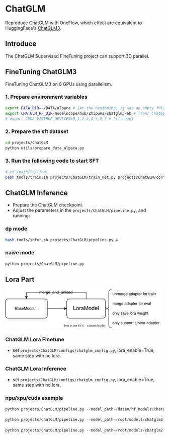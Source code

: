 # ChatGLM
Reproduce ChatGLM with OneFlow, which effect are equivalent to HuggingFace's [ChatGLM3](https://huggingface.co/THUDM/chatglm3-6b).

## Introduce
The ChatGLM Supervised FineTuning project can support 3D parallel.

## FineTuning ChatGLM3
FineTuning ChatGLM3 on 8 GPUs using parallelism.

### 1. Prepare environment variables
```bash
export DATA_DIR=~/DATA/alpaca # [At the beginning, it was an empty folder]
export CHATGLM_HF_DIR=modelscope/hub/ZhipuAI/chatglm3-6b # [Your ChatGLM huggingface path]
# export CUDA_VISIBLE_DEVICES=0,1,2,3,4,5,6,7 # [if need]
```

### 2. Prepare the sft dataset
```bash
cd projects/ChatGLM
python utils/prepare_data_alpaca.py
```

### 3. Run the following code to start SFT
```bash
# cd /path/to/libai
bash tools/train.sh projects/ChatGLM/train_net.py projects/ChatGLM/configs/chatglm_sft.py 8
```

## ChatGLM Inference
- Prepare the ChatGLM checkpoint.
- Adjust the parameters in the `projects/ChatGLM/pipeline.py`, and running:
### dp mode
```bash
bash tools/infer.sh projects/ChatGLM/pipeline.py 4
```
### naive mode
```bash
python projects/ChatGLM/pipeline.py
```

## Lora Part
 ![lora_finetune](./images/lora_finetune.svg) 

### ChatGLM Lora Finetune

- set `projects/ChatGLM/configs/chatglm_config.py`, lora_enable=True, same step with no lora.

### ChatGLM Lora Inference
- set `projects/ChatGLM/configs/chatglm_config.py`, lora_enable=True, same step with no lora.

### npu/xpu/cuda example
```python
python projects/ChatGLM/pipeline.py --model_path=/data0/hf_models/chatglm/chatglm2-6b --mode=huggingface --device=npu

python projects/ChatGLM/pipeline.py --model_path=/root/models/chatglm2-6b/ --mode=huggingface --device=xpu

python projects/ChatGLM/pipeline.py --model_path=/root/models/chatglm2-6b/ --mode=huggingface --device=cuda
```
